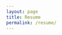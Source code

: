 ```yaml
---
layout: page
title: Resume
permalink: /resume/
---
```


<style type="text/css">
.page-content {
	background-color: purple;
}
.site-footer {
    border-bottom: 10px solid purple;
 }

 .post-title {
	color: purple;
}
</style>